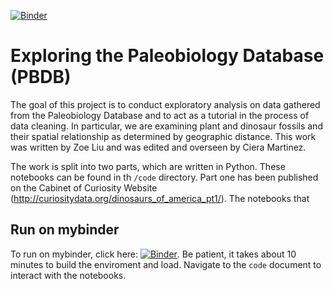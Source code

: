 [![Binder](https://mybinder.org/badge_logo.svg)](https://mybinder.org/v2/gh/cabinetofcuriosity/paleobiology_DB_explore/master)

# Exploring the Paleobiology Database (PBDB)

The goal of this project is to conduct exploratory analysis on data gathered from the Paleobiology Database and to act as a tutorial in the process of data cleaning. In particular, we are examining plant and dinosaur fossils and their spatial relationship as determined by geographic distance. This work was written by Zoe Liu and was edited and overseen by Ciera Martinez. 

The work is split into two parts, which are written in Python.  These notebooks can be found in th `/code` directory. Part one has been published on the Cabinet of Curiosity Website (http://curiositydata.org/dinosaurs_of_america_pt1/). 
The notebooks that 

## Run on mybinder

To run on mybinder, click here: [![Binder](https://mybinder.org/badge_logo.svg)](https://mybinder.org/v2/gh/cabinetofcuriosity/paleobiology_DB_explore/master). Be patient, it takes about 10 minutes to build the enviroment and load.  Navigate to the `code` document to interact with the notebooks. 

